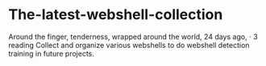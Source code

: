 # The-latest-webshell-collection
Around the finger, tenderness, wrapped around the world, 24 days ago, ⋅ 3 reading Collect and organize various webshells to do webshell detection training in future projects.
